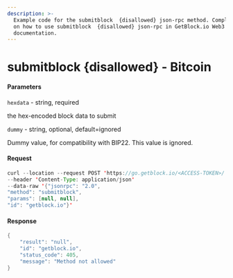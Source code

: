```yaml
---
description: >-
  Example code for the submitblock  {disallowed} json-rpc method. Сomplete guide
  on how to use submitblock  {disallowed} json-rpc in GetBlock.io Web3
  documentation.
---
```


# submitblock {disallowed} - Bitcoin

#### Parameters

`hexdata` - string, required

the hex-encoded block data to submit

`dummy` - string, optional, default=ignored

Dummy value, for compatibility with BIP22. This value is ignored.

#### Request

```java
curl --location --request POST 'https://go.getblock.io/<ACCESS-TOKEN>/' 
--header 'Content-Type: application/json' 
--data-raw '{"jsonrpc": "2.0",
"method": "submitblock",
"params": [null, null],
"id": "getblock.io"}'
```

#### Response

```java
{
    "result": "null",
    "id": "getblock.io",
    "status_code": 405,
    "message": "Method not allowed"
}
```
